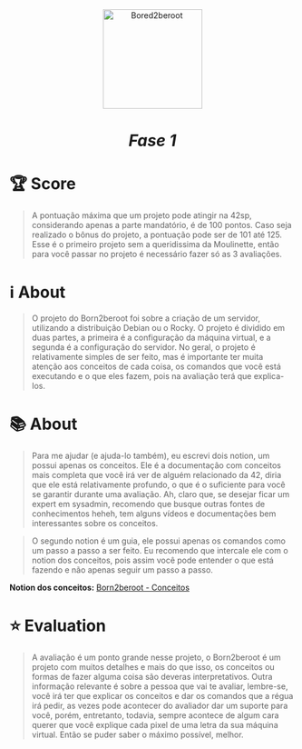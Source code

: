 <div align="center" >
  <img src="https://game.42sp.org.br/static/assets/achievements/born2berootm.png" alt="Bored2beroot" width="175" height="175">
  <h1><i>Fase 1</h1></i>

</div>

# :trophy: Score
> A pontuação máxima que um projeto pode atingir na 42sp, considerando apenas a parte mandatório, é de 100 pontos. Caso seja realizado o bônus do projeto, a pontuação pode ser de 101 até 125. Esse é o primeiro projeto sem a queridissima da Moulinette, então para você passar no projeto é necessário fazer só as 3 avaliações.


# :information_source: About
> O projeto do Born2beroot foi sobre a criação de um servidor, utilizando a distribuição Debian ou o Rocky. O projeto é dividido em duas partes, a primeira é a configuração da máquina virtual, e a segunda é a configuração do servidor. No geral, o projeto é relativamente simples de ser feito, mas é importante ter muita atenção aos conceitos de cada coisa, os comandos que você está executando e o que eles fazem, pois na avaliação terá que explica-los.

# :books: About
> Para me ajudar (e ajuda-lo também), eu escrevi dois notion, um possui apenas os conceitos. Ele é a documentação com conceitos mais completa que você irá ver de alguém relacionado da 42, diria que ele está relativamente profundo, o que é o suficiente para você se garantir durante uma avaliação. Ah, claro que, se desejar ficar um expert em sysadmin, recomendo que busque outras fontes de conhecimentos heheh, tem alguns vídeos e documentações bem interessantes sobre os conceitos.

> O segundo notion é um guia, ele possui apenas os comandos como um passo a passo a ser feito. Eu recomendo que intercale ele com o notion dos conceitos, pois assim você pode entender o que está fazendo e não apenas seguir um passo a passo.

**Notion dos conceitos:** [Born2beroot - Conceitos](https://www.notion.so/Born2beroot-Conceitos-9a5e2e1b0b9a4b6e9b0a0b5a0b5a0b5a)


# :star: Evaluation
> A avaliação é um ponto grande nesse projeto, o Born2beroot é um projeto com muitos detalhes e mais do que isso, os conceitos ou formas de fazer alguma coisa são deveras interpretativos. Outra informação relevante é sobre a pessoa que vai te avaliar, lembre-se, você irá ter que explicar os conceitos e dar os comandos que a régua irá pedir, as vezes pode acontecer do avaliador dar um suporte para você, porém, entretanto, todavia, sempre acontece de algum cara querer que você explique cada pixel de uma letra da sua máquina virtual. Então se puder saber o máximo possível, melhor.
